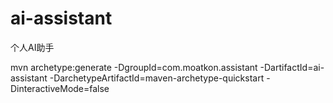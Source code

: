 # ai-assistant
个人AI助手


mvn archetype:generate -DgroupId=com.moatkon.assistant -DartifactId=ai-assistant -DarchetypeArtifactId=maven-archetype-quickstart -DinteractiveMode=false

